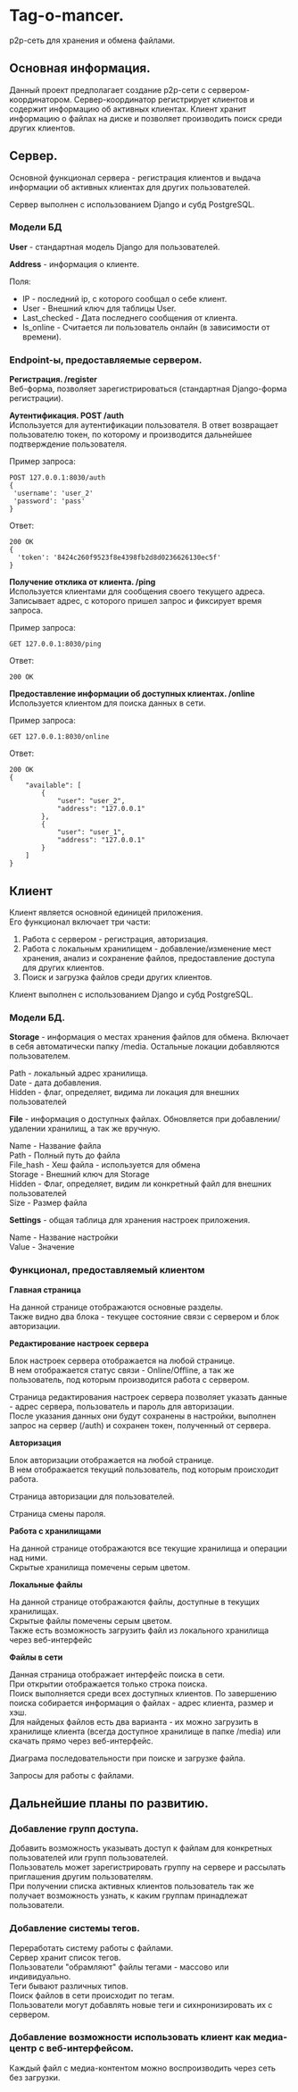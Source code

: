 # Tag-o-mancer.
p2p-сеть для хранения и обмена файлами.

## Основная информация.
Данный проект предполагает создание p2p-сети с сервером-координатором.
Сервер-координатор регистрирует клиентов и содержит информацию об активных клиентах.
Клиент хранит информацию о файлах на диске и позволяет производить поиск среди других клиентов.

## Сервер.
Основной функционал сервера - регистрация клиентов и выдача информации об активных клиентах для других пользователей.

Сервер выполнен с использованием Django и субд PostgreSQL.

### Модели БД

**User** - стандартная модель Django для пользователей.

**Address** - информация о клиенте.

  Поля:

  - IP - последний ip, с которого сообщал о себе клиент.
  - User - Внешний ключ для таблицы User.
  - Last_checked - Дата последнего сообщения от клиента.
  - Is_online - Считается ли пользователь онлайн (в зависимости от времени).

### Endpoint-ы, предоставляемые сервером.

**Регистрация. /register** <br/>
Веб-форма, позволяет зарегистрироваться (стандартная Django-форма регистрации).

**Аутентификация. POST /auth** <br/> 
Используется для аутентификации пользователя. В ответ возвращает пользователю токен, по которому и производится дальнейшее подтверждение пользователя.

Пример запроса:
```
POST 127.0.0.1:8030/auth
{
 'username': 'user_2'
 'password': 'pass' 
}
```

Ответ:
```
200 OK
{
  'token': '8424c260f9523f8e4398fb2d8d0236626130ec5f'
}
```


**Получение отклика от клиента. /ping** <br/>
Используется клиентами для сообщения своего текущего адреса.
Записывает адрес, с которого пришел запрос и фиксирует время запроса.

Пример запроса:
```
GET 127.0.0.1:8030/ping
```

Ответ:
```
200 OK
```
 
**Предоставление информации об доступных клиентах. /online** <br/>
Используется клиентом для поиска данных в сети.

Пример запроса:
```
GET 127.0.0.1:8030/online
```

Ответ:
```
200 OK
{
    "available": [
        { 
            "user": "user_2",
            "address": "127.0.0.1"
        },
        {
            "user": "user_1",
            "address": "127.0.0.1"
        }
    ]
}
```



## Клиент
Клиент является основной единицей приложения. <br/>
Его функционал включает три части:
1. Работа с сервером - регистрация, авторизация.
2. Работа с локальным хранилищем - добавление/изменение мест хранения, анализ и сохранение файлов, предоставление доступа для других клиентов.
3. Поиск и загрузка файлов среди других клиентов. 

Клиент выполнен с использованием Django и субд PostgreSQL.

### Модели БД.
**Storage** - информация о местах хранения файлов для обмена.
Включает в себя автоматически папку /media. Остальные локации добавляются пользователем.

Path - локальный адрес хранилища.<br/>
Date - дата добавления. <br/>
Hidden - флаг, определяет, видима ли локация для внешних пользователей <br/>

**File** - информация о доступных файлах. Обновляется при добавлении/удалении хранилищ, а так же вручную.

Name - Название файла <br/>
Path - Полный путь до файла <br/>
File_hash - Хеш файла - используется для обмена <br/>
Storage - Внешний ключ для Storage<br/>
Hidden - Флаг, определяет, видим ли конкретный файл для внешних пользователей<br/>
Size - Размер файла <br/>

**Settings** - общая таблица для хранения настроек приложения.

Name - Название настройки <br/>
Value - Значение <br/>

### Функционал, предоставляемый клиентом
**Главная страница**

На данной странице отображаются основные разделы.<br/>
Также видно два блока - текущее состояние связи с сервером и блок авторизации.<br/>


**Редактирование настроек сервера**

Блок настроек сервера отображается на любой странице.<br/>
В нем отображается статус связи - Online/Offline, а так же пользователь, под которым производится работа с сервером.<br/>


Страница редактирования настроек сервера позволяет указать данные - адрес сервера, пользователь и пароль для авторизации.<br/>
После указания данных они будут сохранены в настройки, выполнен запрос на сервер (/auth) и сохранен токен, полученный от сервера.  


**Авторизация**

Блок авторизации отображается на любой странице.<br/>
В нем отображается текущий пользователь, под которым происходит работа.<br/>


Страница авторизации для пользователей.

Страница смены пароля.


**Работа с хранилищами**

На данной странице отображаются все текущие хранилища и операции над ними.<br/>
Скрытые хранилища помечены серым цветом.<br/>

**Локальные файлы**

На данной странице отображаются файлы, доступные в текущих хранилищах.<br/>
Скрытые файлы помечены серым цветом.<br/>
Также есть возможность загрузить файл из локального хранилища через веб-интерфейс<br/>

**Файлы в сети**

Данная страница отображает интерфейс поиска в сети.<br/>
При открытии отображается только строка поиска.<br/>
Поиск выполняется среди всех доступных клиентов. По завершению поиска собирается информация о файлах - адрес клиента, размер и хэш.<br/>
Для найденых файлов есть два варианта - их можно загрузить в хранилище клиента (всегда доступное хранилище в папке /media) или скачать прямо через веб-интерфейс.


Диаграма последовательности при поиске и загрузке файла.


Запросы для работы с файлами.


## Дальнейшие планы по развитию.

### Добавление групп доступа.

Добавить возможность указывать доступ к файлам для конкретных пользователей или групп пользователей.<br/>
Пользователь может зарегистрировать группу на сервере и рассылать приглашения другим пользователям.<br/>
При получении списка активных клиентов пользователь так же получает возможность узнать, к каким группам принадлежат пользователи.<br/>

### Добавление системы тегов.

Переработать систему работы с файлами.<br/>
Сервер хранит список тегов.<br/>
Пользователи "обрамляют" файлы тегами - массово или индивидуально.<br/>
Теги бывают различных типов.<br/>
Поиск файлов в сети происходит по тегам.<br/>
Пользователи могут добавлять новые теги и сихнронизировать их с сервером.<br/>

### Добавление возможности использовать клиент как медиа-центр с веб-интерфейсом.

Каждый файл с медиа-контентом можно воспроизводить через сеть без загрузки.<br/>
